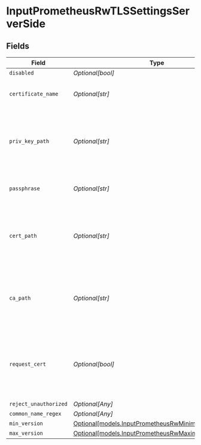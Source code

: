 # InputPrometheusRwTLSSettingsServerSide


## Fields

| Field                                                                                                  | Type                                                                                                   | Required                                                                                               | Description                                                                                            |
| ------------------------------------------------------------------------------------------------------ | ------------------------------------------------------------------------------------------------------ | ------------------------------------------------------------------------------------------------------ | ------------------------------------------------------------------------------------------------------ |
| `disabled`                                                                                             | *Optional[bool]*                                                                                       | :heavy_minus_sign:                                                                                     | N/A                                                                                                    |
| `certificate_name`                                                                                     | *Optional[str]*                                                                                        | :heavy_minus_sign:                                                                                     | The name of the predefined certificate                                                                 |
| `priv_key_path`                                                                                        | *Optional[str]*                                                                                        | :heavy_minus_sign:                                                                                     | Path on server containing the private key to use. PEM format. Can reference $ENV_VARS.                 |
| `passphrase`                                                                                           | *Optional[str]*                                                                                        | :heavy_minus_sign:                                                                                     | Passphrase to use to decrypt private key                                                               |
| `cert_path`                                                                                            | *Optional[str]*                                                                                        | :heavy_minus_sign:                                                                                     | Path on server containing certificates to use. PEM format. Can reference $ENV_VARS.                    |
| `ca_path`                                                                                              | *Optional[str]*                                                                                        | :heavy_minus_sign:                                                                                     | Path on server containing CA certificates to use. PEM format. Can reference $ENV_VARS.                 |
| `request_cert`                                                                                         | *Optional[bool]*                                                                                       | :heavy_minus_sign:                                                                                     | Require clients to present their certificates. Used to perform client authentication using SSL certs.  |
| `reject_unauthorized`                                                                                  | *Optional[Any]*                                                                                        | :heavy_minus_sign:                                                                                     | N/A                                                                                                    |
| `common_name_regex`                                                                                    | *Optional[Any]*                                                                                        | :heavy_minus_sign:                                                                                     | N/A                                                                                                    |
| `min_version`                                                                                          | [Optional[models.InputPrometheusRwMinimumTLSVersion]](../models/inputprometheusrwminimumtlsversion.md) | :heavy_minus_sign:                                                                                     | N/A                                                                                                    |
| `max_version`                                                                                          | [Optional[models.InputPrometheusRwMaximumTLSVersion]](../models/inputprometheusrwmaximumtlsversion.md) | :heavy_minus_sign:                                                                                     | N/A                                                                                                    |